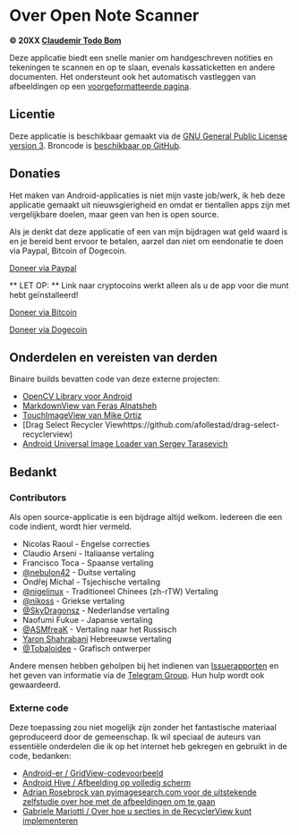 Over Open Note Scanner
=======================

**© 20XX [Claudemir Todo Bom](http://todobom.com)**

Deze applicatie biedt een snelle manier om handgeschreven notities en tekeningen te scannen en op te slaan, evenals kassaticketten en andere documenten. Het ondersteunt ook het automatisch vastleggen van afbeeldingen op een [voorgeformatteerde pagina](https://github.com/ctodobom/OpenNoteScanner/raw/master/Page%20Templates/A4%20with%202%20pages.pdf).


Licentie
-------

Deze applicatie is beschikbaar gemaakt via de [GNU General Public License version 3](http://www.gnu.org/licenses/gpl.txt). Broncode is [beschikbaar op GitHub](http://github.com/ctodobom/OpenNoteScanner).

Donaties
---------

Het maken van Android-applicaties is niet mijn vaste job/werk, ik heb deze applicatie gemaakt uit nieuwsgierigheid en omdat er tientallen apps zijn met vergelijkbare doelen, maar geen van hen is open source.

Als je denkt dat deze applicatie of een van mijn bijdragen wat geld waard is en je bereid bent ervoor te betalen, aarzel dan niet om een ​​donatie te doen via Paypal, Bitcoin of Dogecoin.

[Doneer via Paypal](https://www.paypal.com/cgi-bin/webscr?cmd=_s-xclick&hosted_button_id=X6XHVCPMRQEL4)

** LET OP: ** Link naar cryptocoins werkt alleen als u de app voor die munt hebt geïnstalleerd!

[Doneer via Bitcoin](bitcoin:1H5tqKZoWdqkR54PGe9w67EzBnLXHBFmt9)

[Doneer via Dogecoin](dogecoin:DFBaP724XR3rfs9wFahBd353yFkgkqatvd)


Onderdelen en vereisten van derden
----------------------------------

Binaire builds bevatten code van deze externe projecten:

* [OpenCV Library voor Android](http://www.opencv.org)
* [MarkdownView van Feras Alnatsheh](https://github.com/falnatsheh/MarkdownView)
* [TouchImageView van Mike Ortiz](https://github.com/MikeOrtiz/TouchImageView)
* [Drag Select Recycler Viewhttps://github.com/afollestad/drag-select-recyclerview)
* [Android Universal Image Loader van Sergey Tarasevich](https://github.com/nostra13/Android-Universal-Image-Loader)

Bedankt
------

### Contributors

Als open source-applicatie is een bijdrage altijd welkom. Iedereen die een code indient, wordt hier vermeld.

* Nicolas Raoul - Engelse correcties
* Claudio Arseni - Italiaanse vertaling
* Francisco Toca - Spaanse vertaling
* [@nebulon42](https://github.com/nebulon42) - Duitse vertaling
* Ondřej Míchal - Tsjechische vertaling
* [@nigelinux](https://github.com/nigelinux) - Traditioneel Chinees (zh-rTW) Vertaling
* [@nikoss](https://github.com/nikoss) - Griekse vertaling
* [@SkyDragonsz](https://github.com/SkyDragonsz) - Nederlandse vertaling
* Naofumi Fukue - Japanse vertaling
* [@ASMfreaK](https://github.com/ASMfreaK) - Vertaling naar het Russisch
* [Yaron Shahrabani](https://github.com/yarons) Hebreeuwse vertaling
* [@Tobaloidee](https://github.com/Tobaloidee) - Grafisch ontwerper


Andere mensen hebben geholpen bij het indienen van [Issuerapporten](https://github.com/ctodobom/OpenNoteScanner/issues) en het geven van informatie via de [Telegram Group](https://telegram.me/joinchat/CGzsxQgjl8CyAZNrTG0qZg). Hun hulp wordt ook gewaardeerd.

### Externe code

Deze toepassing zou niet mogelijk zijn zonder het fantastische materiaal geproduceerd door de gemeenschap. Ik wil speciaal de auteurs van essentiële onderdelen die ik op het internet heb gekregen en gebruikt in de code, bedanken:

* [Android-er / GridView-codevoorbeeld](http://android-er.blogspot.com.br/2012/07/gridview-loading-photos-from-sd-card.html)
* [Android Hive / Afbeelding op volledig scherm](http://www.androidhive.info/2013/09/android-fullscreen-image-slider-with-swipe-and-pinch-zoom-gestures/)
* [Adrian Rosebrock van pyimagesearch.com voor de uitstekende zelfstudie over hoe met de afbeeldingen om te gaan](http://www.pyimagesearch.com/2014/09/01/build-kick-ass-mobile-document-scanner-just-5-minutes/)
* [Gabriele Mariotti / Over hoe u secties in de RecyclerView kunt implementeren](https://gist.github.com/gabrielemariotti/e81e126227f8a4bb339c)
